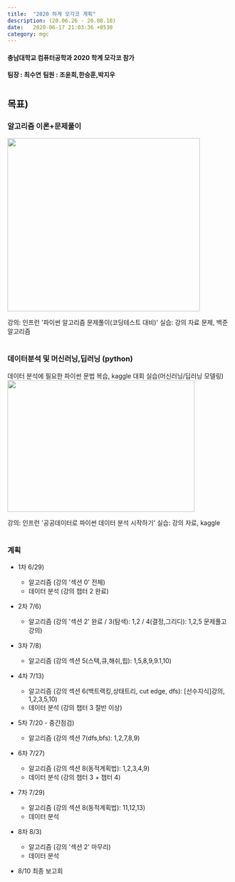 ```yaml
---
title:  "2020 하계 모각코 계획"
description: (20.06.26 - 20.08.10)
date:   2020-06-17 21:03:36 +0530
category: mgc
---
```

#### 충남대학교 컴퓨터공학과 2020 학계 모각코 참가
**팀장 : 최수연**
**팀원 : 조윤희,한승훈,박지우**  
#

## 목표)
### 알고리즘 이론+문제풀이
<img src="https://user-images.githubusercontent.com/26339800/86516210-a5212100-be59-11ea-8fb3-4e20b0848c8e.JPG"  width="432" height="388">

강의: 인프런 '파이썬 알고리즘 문제풀이(코딩테스트 대비)'
실습: 강의 자료 문제, 백준 알고리즘

#
### 데이터분석 및 머신러닝,딥러닝 (python)
데이터 분석에 필요한 파이썬 문법 복습, kaggle 대회 실습(머신러닝/딥러닝 모델링)  
<img src="https://user-images.githubusercontent.com/26339800/86516231-d7cb1980-be59-11ea-81a1-28355dfa0a7a.JPG"  width="420" height="295">  

강의: 인프런 '공공데이터로 파이썬 데이터 분석 시작하기'
실습: 강의 자료, kaggle

#
### 계획

+ 1차 6/29)
  - 알고리즘 (강의 '섹션 0' 전체)
  - 데이터 분석 (강의 챕터 2 완료)

+ 2차 7/6)
  - 알고리즘 (강의 '섹션 2' 완료 / 3(탐색): 1,2 / 4(결정,그리디): 1,2,5 문제풀고 강의)

+ 3차 7/8)
  - 알고리즘 (강의 섹션 5(스택,큐,해쉬,힙): 1,5,8,9,9.1,10)


+ 4차 7/13)
  - 알고리즘 (강의 섹션 6(백트랙킹,상태트리, cut edge, dfs): [선수지식]강의, 1,2,3,5,10)
  - 데이터 분석  (강의 챕터 3 절반 이상)
  

+ 5차 7/20 - 중간점검)
  - 알고리즘 (강의 섹션 7(dfs,bfs): 1,2,7,8,9)


+ 6차 7/27)
  - 알고리즘 (강의 섹션 8(동적계획법): 1,2,3,4,9)
  - 데이터 분석  (강의 챕터 3 + 챕터 4) 

+ 7차 7/29)
  - 알고리즘 (강의 섹션 8(동적계획법): 11,12,13)
  - 데이터 분석  

+ 8차 8/3)
  - 알고리즘 (강의 '섹션 2' 마무리)
  - 데이터 분석  
  
+ 8/10 최종 보고회
